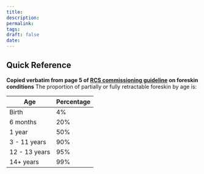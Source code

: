 ```yaml
---
title:
description: 
permalink: 
tags: 
draft: false
date:
---
```

## Quick Reference

**Copied verbatim from page 5 of [RCS commissioning guideline](https://www.rcseng.ac.uk/-/media/Files/RCS/Library-and-publications/Non-journal-publications/Foreskin-Conditions--Commissioning-Guide.pdf) on foreskin conditions**
The proportion of partially or fully retractable foreskin by age is:

| Age           | Percentage |
|---------------|------------|
| Birth         | 4%         |
| 6 months      | 20%        |
| 1 year        | 50%        |
| 3 - 11 years  | 90%        |
| 12 - 13 years | 95%        |
| 14+ years     | 99%        |
